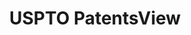 ---
bigquery: https://console.cloud.google.com/bigquery?p=patents-public-data&d=patentsview&page=dataset
citation: Attribution should be given to PatentsView for use, distribution, or derivative
  works.
code: https://github.com/CSSIP-AIR/PatentsView-Code-Snippets/
contributors: USPTO
cost: None
description: 'PatentsView includes US patent data including raw data (summaries, applications,
  pregrant applications), disambugations of inventors and assignees, and inventor
  gender estimates.  Also foreign priority data, # of figures and sheets, and government
  interest statements.'
documentation: https://patentsview.org/query/builder-faqs
last_edit: Mon, 04 Apr 2022 19:02:57 GMT
location: https://patentsview.org/
maintained_by: USPTO
record_creation_timestamp: 12/2/2020 17:20:46
schema_fields: '[''level_three'', ''patent_id'', ''level_two'', ''main_group'', ''disamb_assignee_id_20200929'',
  ''mainclass_id'', ''latin_name'', ''disamb_assignee_id_20191008'', ''country'',
  ''attribution_status'', ''date'', ''applicant_type'', ''f371_date'', ''level_one'',
  ''inventor_id'', ''withdrawn'', ''gi_statement'', ''symbol_position'', ''city'',
  ''num'', ''classification_data_source'', ''subcategory_id'', ''location_id'', ''county_fips'',
  ''citation_id'', ''series_code'', ''disamb_assignee_id_20200630'', ''_371_date'',
  ''disamb_inventor_id_20170808'', ''male'', ''uuid'', ''disamb_assignee_id_20190820'',
  ''designation'', ''variety'', ''title'', ''male_flag'', ''disamb_assignee_id_20200331'',
  ''length'', ''disamb_assignee_id_20181127'', ''status'', ''disamb_assignee_id_20190312'',
  ''disamb_inventor_id_20191231'', ''section'', ''publication_number'', ''disamb_inventor_id_20200630'',
  ''application_id'', ''subgroup_id'', ''reldocno'', ''term_extension'', ''disamb_inventor_id_20180528'',
  ''subsection_id'', ''f102_date'', ''category'', ''rawlocation_id'', ''role'', ''organization'',
  ''disamb_assignee_id_20191231'', ''longitude'', ''latlong'', ''id'', ''subclass'',
  ''name'', ''name_last'', ''state'', ''disamb_inventor_id_20190820'', ''lawyer_id'',
  ''disamb_inventor_id_20200929'', ''action_date'', ''disclaimer_date'', ''num_figures'',
  ''latitude'', ''rawinventor_id'', ''sector_title'', ''rawassignee_id'', ''disamb_inventor_id_20171226'',
  ''disamb_inventor_id_20201229'', ''doctype'', ''type'', ''sequence'', ''disamb_inventor_id_20181127'',
  ''doc_type'', ''deceased'', ''disamb_inventor_id_20171003'', ''rel_id'', ''classification_value'',
  ''rule_47'', ''group_id'', ''organization_id'', ''field_title'', ''disamb_inventor_id_20191008'',
  ''state_fips'', ''relkind'', ''county'', ''fname'', ''name_first'', ''number'',
  ''section_id'', ''filename'', ''classification_level'', ''disamb_inventor_id_20170307'',
  ''lname'', ''abstract'', ''assignee_id'', ''subclass_id'', ''exemplary'', ''subgroup'',
  ''classification_status'', ''kind'', ''dependent'', ''contract_award_number'', ''term_disclaimer'',
  ''ipc_class'', ''text'', ''country_transformed'', ''group'', ''category_id'', ''lapse_of_patent'',
  ''field_id'', ''ipc_version_indicator'', ''_102_date'', ''num_sheets'', ''num_claims'',
  ''term_grant'', ''disamb_inventor_id_20190312'', ''disamb_inventor_id_20200331'']'
shortname: patentsview
tags:
- disambiguation
- United States
- gender
terms_of_use: Creative Commons Attribution 4.0 International License.
timeframe: 1963-1999
title: USPTO PatentsView
uuid: cf1780b1-e265-4e49-8d1d-83b9cfe0fd9a
---